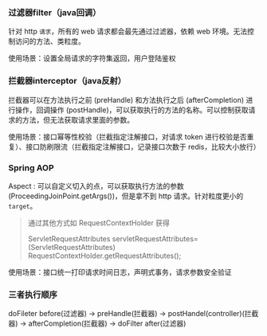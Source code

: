 ### 过滤器filter（java回调）

针对 http `请求`，所有的 web 请求都会最先通过过滤器，依赖 web 环境。无法控制访问的方法、类粒度。

使用场景：设置全局请求的字符集返回，用户登陆鉴权

### 拦截器interceptor（java反射）

拦截器可以在方法执行之前 (preHandle) 和方法执行之后 (afterCompletion) 进行操作，回调操作 (postHandle)，可以获取执行的方法的名称。可以控制获取请求的方法，但无法获取请求里面的参数。

使用场景：接口幂等性校验（拦截指定注解接口，对请求 token 进行校验是否重复）、接口防刷限流（拦截指定注解接口，记录接口次数于 redis，比较大小放行）

### Spring AOP

Aspect : 可以自定义切入的点，可以获取执行方法的参数 (ProceedingJoinPoint.getArgs())，但是拿不到 http 请求。针对粒度更小的 `target`。

> 通过其他方式如 RequestContextHolder 获得
>
> ServletRequestAttributes servletRequestAttributes= (ServletRequestAttributes) RequestContextHolder.getRequestAttributes();

使用场景：接口统一打印请求时间日志，声明式事务，请求参数安全验证



### 三者执行顺序

doFileter before(过滤器) ->    preHandle(拦截器) -> postHandel(controller)(拦截器) -> afterCompletion(拦截器) -> doFilter after(过滤器)